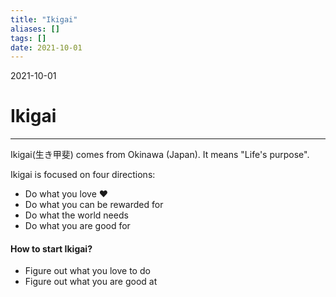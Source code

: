 ```yaml
---
title: "Ikigai"
aliases: []
tags: []
date: 2021-10-01
---
```

2021-10-01
# Ikigai
___

Ikigai(生き甲斐) comes from Okinawa (Japan). It means "Life's purpose".

Ikigai is focused on four directions:
* Do what you love ♥️
* Do what you can be rewarded for 
* Do what the world needs
* Do what you are good for

#### How to start Ikigai?
* Figure out what you love to do
* Figure out what you are good at
